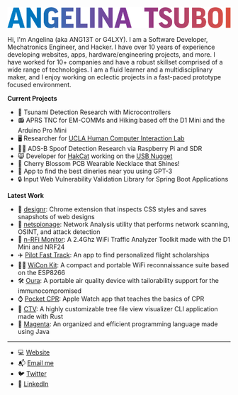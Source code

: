 <img src="https://github.com/ANG13T/ANG13T/blob/master/images/Headline.png" width="600">


Hi, I'm Angelina (aka ANG13T or G4LXY). I am a Software Developer, Mechatronics Engineer, and Hacker. I have over 10 years of experience developing websites, apps, hardware/engineering projects, and more. I have worked for 10+ companies and have a robust skillset comprised of a wide range of technologies. I am a fluid learner and a multidisciplinary maker, and I enjoy working on eclectic projects in a fast-paced prototype focused environment.    

**Current Projects**
- 🌊  Tsunami Detection Research with Microcontrollers
- 📻  APRS TNC for EM-COMMs and Hiking based off the D1 Mini and the Arduino Pro Mini 
- 🖥  Researcher for [UCLA Human Computer Interaction Lab](https://hci.ucla.edu/)
- 🕵️‍♀️  ADS-B Spoof Detection Research via Raspberry Pi and SDR
- 😸  Developer for [HakCat](https://hakcat.com) working on the [USB Nugget](https://usbnugget.com/)
- 🌸 Cherry Blossom PCB Wearable Necklace that Shines!
- 📱  App to find the best dineries near you using GPT-3
- 🔒 Input Web Vulnerability Validation Library for Spring Boot Applications

**Latest Work**
- 🎨  [designr](https://github.com/ANG13T/designr): Chrome extension that inspects CSS styles and saves snapshots of web designs
- 🔎  [netspionage](https://github.com/ANG13T/netspionage): Network Analysis utility that performs network scanning, OSINT, and attack detection
- 📡  [n-RFi Monitor](https://github.com/ANG13T/nRFi-Monitor): A 2.4Ghz WiFi Traffic Analyzer Toolkit made with the D1 Mini and NRF24
- ✈️  [Pilot Fast Track](https://pilotfasttrack.com/): An app to find personalized flight scholarships
- 🕵️‍♀️  [WiCon Kit](https://github.com/ANG13T/ESP8266-WiCon-Kit): A compact and portable WiFi reconnaissance suite based on the ESP8266
- 🛠  [Oura](https://github.com/ANG13T/IAQ_Device_Dev_Log): A portable air quality device with tailorability support for the immunocompromised
- ⌚️ [Pocket CPR](https://github.com/ANG13T/Pocket_CPR): Apple Watch app that teaches the basics of CPR
- 🎄 [CTV](https://github.com/ANG13T/ctv): A highly customizable tree file view visualizer CLI application made with Rust
- 👾 [Magenta](https://github.com/ANG13T/Magenta): An organized and efficient programming language made using Java

---
- 💻 [Website](https://angelinatsuboi.net/)
- 📬 [Email me](mailto:angelinatsuboi@proton.me)
- 🐦 [Twitter](https://twitter.com/AngelinaTsuboi)
- 📨 [LinkedIn](https://www.linkedin.com/in/angelina-tsuboi-322028211/)
